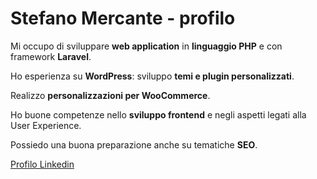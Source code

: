 
<!--
**stefanomercante/stefanomercante** is a ✨ _special_ ✨ repository because its `README.md` (this file) appears on your GitHub profile.

Here are some ideas to get you started:

- 🔭 I’m currently working on ...
- 🌱 I’m currently learning ...
- 👯 I’m looking to collaborate on ...
- 🤔 I’m looking for help with ...
- 💬 Ask me about ...
- 📫 How to reach me: ...
- 😄 Pronouns: ...
- ⚡ Fun fact: ...
-->

# Stefano Mercante - profilo

Mi occupo di sviluppare **web application** in **linguaggio PHP** e con framework **Laravel**.

Ho esperienza su **WordPress**: sviluppo **temi e plugin personalizzati**.

Realizzo **personalizzazioni per WooCommerce**.

Ho buone competenze nello **sviluppo frontend** e negli aspetti legati alla User Experience.  

Possiedo una buona preparazione anche su tematiche **SEO**.

[Profilo Linkedin](https://www.linkedin.com/in/mercante-stefano-26052820)
